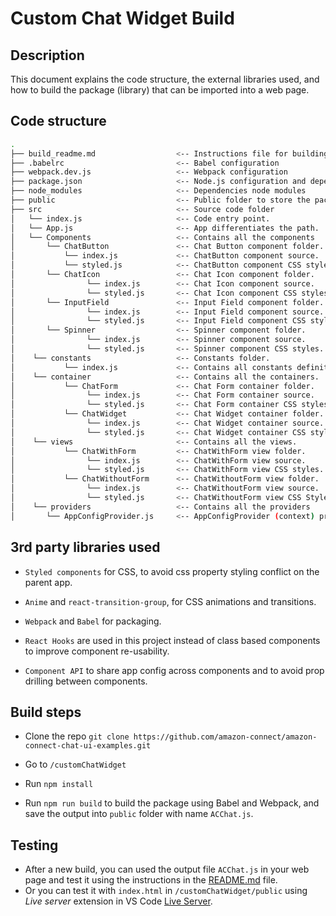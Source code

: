 # Custom Chat Widget Build

## Description

This document explains the code structure, the external libraries used, and how to build the package (library) that can be imported into a web page.

## Code structure 

```bash
.
├── build_readme.md                  <-- Instructions file for building the package
├── .babelrc                         <-- Babel configuration
├── webpack.dev.js                   <-- Webpack configuration
├── package.json                     <-- Node.js configuration and dependencies
├── node_modules                     <-- Dependencies node modules
├── public                           <-- Public folder to store the package and simple html for testing
├── src                              <-- Source code folder
│   └── index.js                     <-- Code entry point.
│   └── App.js                       <-- App differentiates the path.
│   └── Components                   <-- Contains all the components
│       └── ChatButton               <-- Chat Button component folder.
│           └── index.js             <-- ChatButton component source.
│           └── styled.js            <-- ChatButton component CSS styles.
│       └── ChatIcon                 <-- Chat Icon component folder.
│                └── index.js        <-- Chat Icon component source.
│                └── styled.js       <-- Chat Icon component CSS styles.
│       └── InputField               <-- Input Field component folder.
│                └── index.js        <-- Input Field component source.
│                └── styled.js       <-- Input Field component CSS styles.
│       └── Spinner                  <-- Spinner component folder.
│                └── index.js        <-- Spinner component source.
│                └── styled.js       <-- Spinner component CSS styles.
│    └── constants                   <-- Constants folder.
│           └── index.js             <-- Contains all constants definitions.
│    └── container                   <-- Contains all the containers.
│           └── ChatForm             <-- Chat Form container folder.
│                └── index.js        <-- Chat Form container source.
│                └── styled.js       <-- Chat Form container CSS styles.
│           └── ChatWidget           <-- Chat Widget container folder.
│                └── index.js        <-- Chat Widget container source.
│                └── styled.js       <-- Chat Widget container CSS styles.
│    └── views                       <-- Contains all the views.
│           └── ChatWithForm         <-- ChatWithForm view folder.
│                └── index.js        <-- ChatWithForm view source.
│                └── styled.js       <-- ChatWithForm view CSS styles.
│           └── ChatWithoutForm      <-- ChatWithoutForm view folder.
│                └── index.js        <-- ChatWithoutForm view source.
│                └── styled.js       <-- ChatWithoutForm view CSS Styles.
│    └── providers                   <-- Contains all the providers
│       └── AppConfigProvider.js     <-- AppConfigProvider (context) provider source.


```

## 3rd party libraries used

- `Styled components` for CSS, to avoid css property styling conflict on the parent app.

- `Anime` and `react-transition-group`, for CSS animations and transitions.

- `Webpack` and `Babel` for packaging.

- `React Hooks` are used in this project instead of class based components to improve component re-usability.

- `Component API` to share app config across components and to avoid prop drilling between components.

## Build steps

- Clone the repo `git clone https://github.com/amazon-connect/amazon-connect-chat-ui-examples.git`

- Go to `/customChatWidget`

- Run `npm install`

- Run `npm run build` to build the package using Babel and Webpack, and save the output into `public` folder with name `ACChat.js`.

## Testing

- After a new build, you can used the output file `ACChat.js` in your web page and test it using the instructions in the [README.md](README.md) file.
- Or you can test it with `index.html` in `/customChatWidget/public` using *Live server* extension in VS Code [Live Server](https://marketplace.visualstudio.com/items?itemName=ritwickdey.LiveServer).
